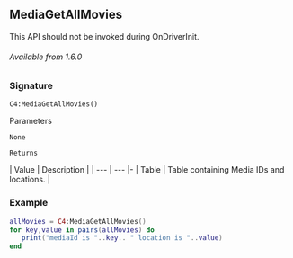 ## MediaGetAllMovies

This API should not be invoked during OnDriverInit.

###### Available from 1.6.0


### Signature

`C4:MediaGetAllMovies()`


Parameters

`None`


`Returns`

| Value | Description |
| --- | --- |-
| Table | Table containing Media IDs and locations. |


### Example

```lua
allMovies = C4:MediaGetAllMovies()
for key,value in pairs(allMovies) do
   print("mediaId is "..key.. " location is "..value)
end
```